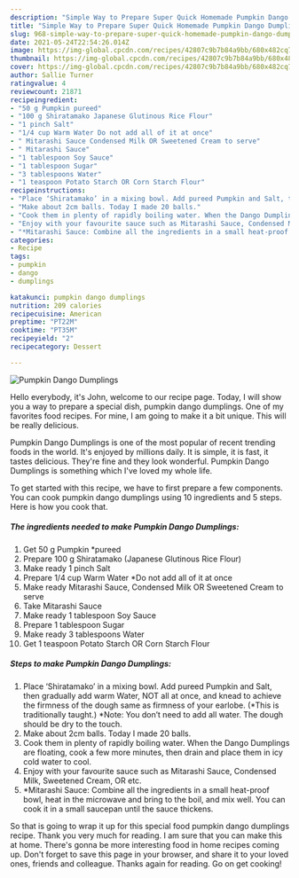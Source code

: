 ```yaml
---
description: "Simple Way to Prepare Super Quick Homemade Pumpkin Dango Dumplings"
title: "Simple Way to Prepare Super Quick Homemade Pumpkin Dango Dumplings"
slug: 968-simple-way-to-prepare-super-quick-homemade-pumpkin-dango-dumplings
date: 2021-05-24T22:54:26.014Z
image: https://img-global.cpcdn.com/recipes/42807c9b7b84a9bb/680x482cq70/pumpkin-dango-dumplings-recipe-main-photo.jpg
thumbnail: https://img-global.cpcdn.com/recipes/42807c9b7b84a9bb/680x482cq70/pumpkin-dango-dumplings-recipe-main-photo.jpg
cover: https://img-global.cpcdn.com/recipes/42807c9b7b84a9bb/680x482cq70/pumpkin-dango-dumplings-recipe-main-photo.jpg
author: Sallie Turner
ratingvalue: 4
reviewcount: 21871
recipeingredient:
- "50 g Pumpkin pureed"
- "100 g Shiratamako Japanese Glutinous Rice Flour"
- "1 pinch Salt"
- "1/4 cup Warm Water Do not add all of it at once"
- " Mitarashi Sauce Condensed Milk OR Sweetened Cream to serve"
- " Mitarashi Sauce"
- "1 tablespoon Soy Sauce"
- "1 tablespoon Sugar"
- "3 tablespoons Water"
- "1 teaspoon Potato Starch OR Corn Starch Flour"
recipeinstructions:
- "Place ‘Shiratamako’ in a mixing bowl. Add pureed Pumpkin and Salt, then gradually add warm Water, NOT all at once, and knead to achieve the firmness of the dough same as firmness of your earlobe. (*This is traditionally taught.) *Note: You don’t need to add all water. The dough should be dry to the touch."
- "Make about 2cm balls. Today I made 20 balls."
- "Cook them in plenty of rapidly boiling water. When the Dango Dumplings are floating, cook a few more minutes, then drain and place them in icy cold water to cool."
- "Enjoy with your favourite sauce such as Mitarashi Sauce, Condensed Milk, Sweetened Cream, OR etc."
- "*Mitarashi Sauce: Combine all the ingredients in a small heat-proof bowl, heat in the microwave and bring to the boil, and mix well. You can cook it in a small saucepan until the sauce thickens."
categories:
- Recipe
tags:
- pumpkin
- dango
- dumplings

katakunci: pumpkin dango dumplings 
nutrition: 209 calories
recipecuisine: American
preptime: "PT22M"
cooktime: "PT35M"
recipeyield: "2"
recipecategory: Dessert

---
```



![Pumpkin Dango Dumplings](https://img-global.cpcdn.com/recipes/42807c9b7b84a9bb/680x482cq70/pumpkin-dango-dumplings-recipe-main-photo.jpg)

Hello everybody, it's John, welcome to our recipe page. Today, I will show you a way to prepare a special dish, pumpkin dango dumplings. One of my favorites food recipes. For mine, I am going to make it a bit unique. This will be really delicious.

Pumpkin Dango Dumplings is one of the most popular of recent trending foods in the world. It's enjoyed by millions daily. It is simple, it is fast, it tastes delicious. They're fine and they look wonderful. Pumpkin Dango Dumplings is something which I've loved my whole life.




To get started with this recipe, we have to first prepare a few components. You can cook pumpkin dango dumplings using 10 ingredients and 5 steps. Here is how you cook that.

<!--inarticleads1-->

##### The ingredients needed to make Pumpkin Dango Dumplings:

1. Get 50 g Pumpkin *pureed
1. Prepare 100 g Shiratamako (Japanese Glutinous Rice Flour)
1. Make ready 1 pinch Salt
1. Prepare 1/4 cup Warm Water *Do not add all of it at once
1. Make ready  Mitarashi Sauce, Condensed Milk OR Sweetened Cream to serve
1. Take  Mitarashi Sauce
1. Make ready 1 tablespoon Soy Sauce
1. Prepare 1 tablespoon Sugar
1. Make ready 3 tablespoons Water
1. Get 1 teaspoon Potato Starch OR Corn Starch Flour




<!--inarticleads2-->

##### Steps to make Pumpkin Dango Dumplings:

1. Place ‘Shiratamako’ in a mixing bowl. Add pureed Pumpkin and Salt, then gradually add warm Water, NOT all at once, and knead to achieve the firmness of the dough same as firmness of your earlobe. (*This is traditionally taught.) *Note: You don’t need to add all water. The dough should be dry to the touch.
1. Make about 2cm balls. Today I made 20 balls.
1. Cook them in plenty of rapidly boiling water. When the Dango Dumplings are floating, cook a few more minutes, then drain and place them in icy cold water to cool.
1. Enjoy with your favourite sauce such as Mitarashi Sauce, Condensed Milk, Sweetened Cream, OR etc.
1. *Mitarashi Sauce: Combine all the ingredients in a small heat-proof bowl, heat in the microwave and bring to the boil, and mix well. You can cook it in a small saucepan until the sauce thickens.




So that is going to wrap it up for this special food pumpkin dango dumplings recipe. Thank you very much for reading. I am sure that you can make this at home. There's gonna be more interesting food in home recipes coming up. Don't forget to save this page in your browser, and share it to your loved ones, friends and colleague. Thanks again for reading. Go on get cooking!
